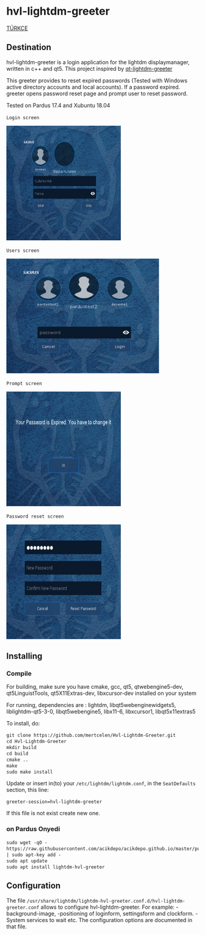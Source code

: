 # hvl-lightdm-greeter 

[TÜRKÇE](https://github.com/aciklab/Hvl-Lightdm-Greeter/)

## Destination

hvl-lightdm-greeter is a login application for the lightdm displaymanager, written in c++ and qt5. This project inspired by [qt-lightdm-greeter](https://github.com/surlykke/qt-lightdm-greeter) 

This greeter provides to reset expired passwords (Tested with Windows active directory accounts and local accounts). If a password expired. greeter opens password reset page and prompt user to reset password.

Tested on Pardus 17.4 and Xubuntu 18.04

`Login screen`

<img src="https://github.com/aciklab/Hvl-Lightdm-Greeter/raw/master/ss/loginpage_tr.jpg" width="300" height="300">

`Users screen`

<img src="https://github.com/aciklab/Hvl-Lightdm-Greeter/raw/master/ss/userspage_en.jpg" width="400" height="300">

`Prompt screen`

<img src="https://github.com/aciklab/Hvl-Lightdm-Greeter/raw/master/ss/prompt_en.jpg" width="300" height="300">

`Password reset screen`

<img src="https://github.com/aciklab/Hvl-Lightdm-Greeter/raw/master/ss/reset_en.jpg" width="300" height="300">

## Installing

### Compile

For building, make sure you have cmake, gcc, qt5, qtwebengine5-dev, qt5LinguistTools, qt5X11Extras-dev, libxcursor-dev installed on your system

For running, dependencies are : lightdm, libqt5webenginewidgets5, liblightdm-qt5-3-0, libqt5webengine5, libx11-6, libxcursor1, libqt5x11extras5

To install, do:
    
```shell
git clone https://github.com/mertcelen/Hvl-Lightdm-Greeter.git
cd Hvl-Lightdm-Greeter
mkdir build
cd build
cmake ..
make 
sudo make install
```

Update or insert in(to) your `/etc/lightdm/lightdm.conf`, in the `SeatDefaults` section, this line:

    greeter-session=hvl-lightdm-greeter

If this file is not exist create new one.	

### on Pardus Onyedi

```sudo echo "deb [arch=amd64] http://acikdepo.github.io/ onyedi main" > /etc/apt/sources.list.d/acikdepo.list
sudo wget -qO - https://raw.githubusercontent.com/acikdepo/acikdepo.github.io/master/public.key | sudo apt-key add -
sudo apt update
sudo apt install lightdm-hvl-greeter
```
	
## Configuration

The file `/usr/share/lightdm/lightdm-hvl-greeter.conf.d/hvl-lightdm-greeter.conf` allows to configure hvl-lightdm-greeter. For example: 
	-background-image, 
	-positioning of loginform, settingsform and clockform. 
	-System services to wait etc.
The configuration options are documented in that file.

